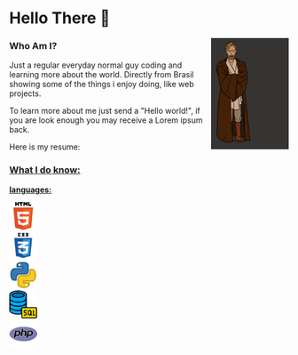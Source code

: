 <h1>Hello There 👋</h1>
<img align="right" alt="GIF" src="https://github.com/felipeghizo/icones/blob/main/obi-wan.gif?raw=true" width="140" height="200" />

<h3>Who Am I?</h3>
Just a regular everyday normal guy coding and learning more about the world. Directly from Brasil showing some of the things i enjoy doing, like web projects. 

To learn more about me just send a "Hello world!", if you are look enough you may receive a Lorem ipsum back.

Here is my resume: <a href="https://github.com/felipeghizo/icones/blob/main/curriculo.pdf">

<h3>What I do know:</h3>

**languages:**  

<img height="50" src="https://github.com/felipeghizo/icones/blob/main/html5-icon-1.png"><br />
<img height="50" src="https://github.com/felipeghizo/icones/blob/main/css3-icon.png"><br />
<img height="50" src="https://github.com/felipeghizo/icones/blob/main/python-icon.png"><br />
<img height="50" src="https://github.com/felipeghizo/icones/blob/main/sql-icon.png"><br />
<img height="50" src="https://github.com/felipeghizo/icones/blob/main/php-icon.png"><br />


